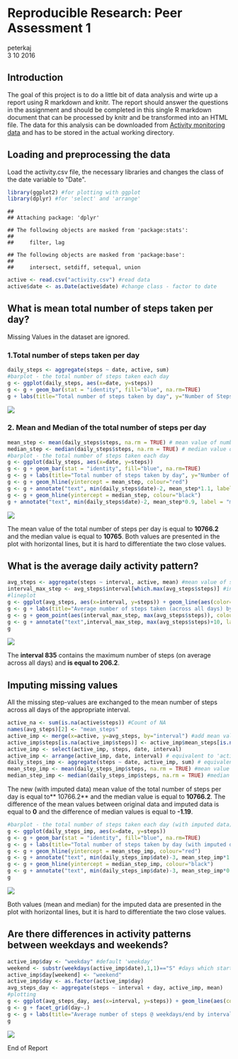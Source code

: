 # Reproducible Research: Peer Assessment 1
peterkaj  
3 10 2016  



## Introduction

The goal of this project is to do a little bit of data analysis and wirte up a report using R markdown and knitr. The report should answer the questions in the assignment and should be completed in this single R markdown document that can be processed by knitr and be transformed into an HTML file.
The data for this analysis can be downloaded from [Activity monitoring data](https://d396qusza40orc.cloudfront.net/repdata%2Fdata%2Factivity.zip) and has to be stored in the actual working directory.


## Loading and preprocessing the data

Load the activity.csv file, the necessary libraries and changes the class of the date variable to "Date".


```r
library(ggplot2) #for plotting with ggplot
library(dplyr) #for 'select' and 'arrange'
```

```
## 
## Attaching package: 'dplyr'
```

```
## The following objects are masked from 'package:stats':
## 
##     filter, lag
```

```
## The following objects are masked from 'package:base':
## 
##     intersect, setdiff, setequal, union
```

```r
active <- read.csv("activity.csv") #read data
active$date <- as.Date(active$date) #change class - factor to date
```


## What is mean total number of steps taken per day?
Missing Values in the dataset are ignored.

### 1.Total number of steps taken per day

```r
daily_steps <- aggregate(steps ~ date, active, sum)
#barplot - the total number of steps taken each day
g <- ggplot(daily_steps, aes(x=date, y=steps))
g <- g + geom_bar(stat = "identity", fill="blue", na.rm=TRUE)
g + labs(title="Total number of steps taken by day", y="Number of Steps", x="Date")
```

<img src="PA1_template_files/figure-html/total_steps-1.png" style="display: block; margin: auto;" />

### 2. Mean and Median of the total number of steps per day


```r
mean_step <- mean(daily_steps$steps, na.rm = TRUE) # mean value of number of steps (with original data)
median_step <- median(daily_steps$steps, na.rm = TRUE) # median value of number of steps (with original data)
#barplot - the total number of steps taken each day
g <- ggplot(daily_steps, aes(x=date, y=steps))
g <- g + geom_bar(stat = "identity", fill="blue", na.rm=TRUE)
g <- g + labs(title="Total number of steps taken by day", y="Number of Steps", x="Date")
g <- g + geom_hline(yintercept = mean_step, colour="red")
g <- g + annotate("text", min(daily_steps$date)-2, mean_step*1.1, label = "mean", color="red")
g <- g + geom_hline(yintercept = median_step, colour="black")
g + annotate("text", min(daily_steps$date)-2, mean_step*0.9, label = "median", color="black")
```

<img src="PA1_template_files/figure-html/total_steps_mean_median-1.png" style="display: block; margin: auto;" />

The mean value of the total number of steps per day is equal to **10766.2** and the median value is equal to **10765**. Both values are presented in the plot with horizontal lines, but it is hard to differentiate the two close values.



## What is the average daily activity pattern?


```r
avg_steps <- aggregate(steps ~ interval, active, mean) #mean value of steps across days for every interval
interval_max_step <- avg_steps$interval[which.max(avg_steps$steps)] #intervall with maximum number of steps
#lineplot
g <- ggplot(avg_steps, aes(x=interval, y=steps)) + geom_line(aes(color=steps), size=1) 
g <- g + labs(title="Average number of steps taken (across all days) by the 5min intervals of a day", x="intervals of a day", y="Number of Steps")
g <- g + geom_point(aes(interval_max_step, max(avg_steps$steps)), colour="red", shape=4) 
g <- g + annotate("text",interval_max_step, max(avg_steps$steps)+10, label = paste("Maximum number of average steps at interval ", interval_max_step), color="red")
g
```

<img src="PA1_template_files/figure-html/daily_activity-1.png" style="display: block; margin: auto;" />

The **interval 835** contains the maximum number of steps (on average across all days) and **is equal to 206.2**.


## Imputing missing values

All the missing step-values are exchanged to the mean number of steps across all days of the appropriate interval.


```r
active_na <- sum(is.na(active$steps)) #Count of NA
names(avg_steps)[2] <- "mean_steps"
active_imp <- merge(x=active, y=avg_steps, by="interval") #add mean values of steps across all days per interval
active_imp$steps[is.na(active_imp$steps)] <- active_imp$mean_steps[is.na(active_imp$steps)] # impute the values
active_imp <- select(active_imp, steps, date, interval)
active_imp <- arrange(active_imp, date, interval) # equivalent to 'active', but with imputed data
daily_steps_imp <- aggregate(steps ~ date, active_imp, sum) # equivalent to 'daily_steps' but with imputed data
mean_step_imp <- mean(daily_steps_imp$steps, na.rm = TRUE) #mean value with imputed data
median_step_imp <- median(daily_steps_imp$steps, na.rm = TRUE) #median value with imputed data
```



The new (with imputed data) mean value of the total number of steps per day is equal to** 10766.2** and the median value is equal to **10766.2**. The difference of the mean values between original data and imputed data is equal to **0** and the difference of median values is equal to **-1.19**.




```r
#barplot - the total number of steps taken each day (with imputed data)
g <- ggplot(daily_steps_imp, aes(x=date, y=steps))
g <- g + geom_bar(stat = "identity", fill="blue", na.rm=TRUE)
g <- g + labs(title="Total number of steps taken by day (with imputed data)", y="Number of Steps", x="Date")
g <- g + geom_hline(yintercept = mean_step_imp, colour="red")
g <- g + annotate("text", min(daily_steps_imp$date)-3, mean_step_imp*1.1, label = "mean", color="red")
g <- g + geom_hline(yintercept = median_step_imp, colour="black")
g <- g + annotate("text", min(daily_steps_imp$date)-3, mean_step_imp*0.9, label = "median", color="black")
g
```

<img src="PA1_template_files/figure-html/total_steps_imputed-1.png" style="display: block; margin: auto;" />

Both values (mean and median) for the imputed data are presented in the plot with horizontal lines, but it is hard to differentiate the two close values.

## Are there differences in activity patterns between weekdays and weekends?



```r
active_imp$day <- "weekday" #default 'weekday'
weekend <- substr(weekdays(active_imp$date),1,1)=="S" #days which starts with 'S' (Saturday and Sunday) is weekend
active_imp$day[weekend] <- "weekend"
active_imp$day <- as.factor(active_imp$day)
avg_steps_day <- aggregate(steps ~ interval + day, active_imp, mean)
#plotting
g <- ggplot(avg_steps_day, aes(x=interval, y=steps)) + geom_line(aes(color=steps), size=0.8)
g <- g + facet_grid(day~.)
g <- g + labs(title="Average number of steps @ weekdays/end by intervals of a day", x="Intervals of a day", y="Number of steps")
g
```

<img src="PA1_template_files/figure-html/activity_pattern-1.png" style="display: block; margin: auto;" />


End of Report
